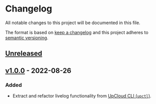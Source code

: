 # Changelog

All notable changes to this project will be documented in this file.

The format is based on [keep a changelog](https://keepachangelog.com/en/1.0.0/) and this project adheres to [semantic versioning](https://semver.org/spec/v2.0.0.html).

## [Unreleased]

## [v1.0.0] - 2022-08-26

### Added
- Extract and refactor livelog functionality from [UpCloud CLI (`upctl`)](https://github.com/UpCloudLtd/upcloud-cli.git).


[Unreleased]: https://github.com/UpCloudLtd/progress/compare/v1.0.0...HEAD
[v1.0.0]: https://github.com/UpCloudLtd/progress/releases/tag/v1.0.0
